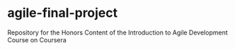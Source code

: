 # agile-final-project
Repository for the Honors Content of the Introduction to Agile Development Course on Coursera
